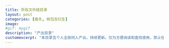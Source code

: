 ```yaml
---
title: 所有文外链目录
layout: post
categories: [盾冬, 桃包及衍生]
image:
#gif: mygif
description: "产出目录"
customexcerpt: "本目录含个人全部同人产出，持续更新。仅为方便阅读和查找使用，禁止任何形式的转载。亦可点击本站上方的分类快速查看。CP含：盾冬、桃包及其衍生，非喜勿入。目录分三部分：完结文、连载文和中短篇。"个别章节含有限制内容，请注意警告"
---
```

